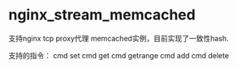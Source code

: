 # nginx_stream_memcached

支持nginx tcp proxy代理  memcached实例，目前实现了一致性hash.

支持的指令：
cmd  set
cmd  get
cmd  getrange
cmd  add
cmd  delete
